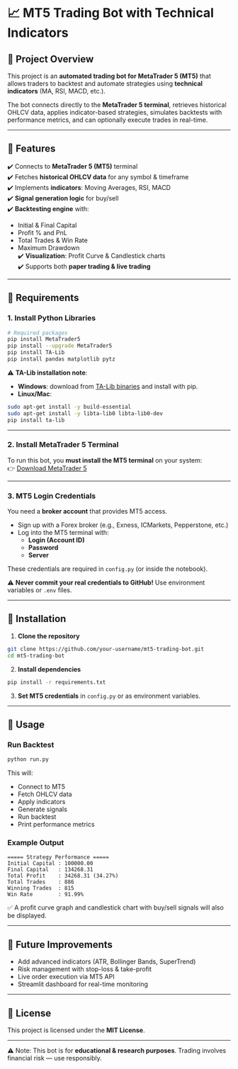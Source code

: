 # 📈 MT5 Trading Bot with Technical Indicators  

## 🔹 Project Overview  
This project is an **automated trading bot for MetaTrader 5 (MT5)** that allows traders to backtest and automate strategies using **technical indicators** (MA, RSI, MACD, etc.).  

The bot connects directly to the **MetaTrader 5 terminal**, retrieves historical OHLCV data, applies indicator-based strategies, simulates backtests with performance metrics, and can optionally execute trades in real-time.  

---

## 🔹 Features  
✔️ Connects to **MetaTrader 5 (MT5)** terminal  
✔️ Fetches **historical OHLCV data** for any symbol & timeframe  
✔️ Implements **indicators**: Moving Averages, RSI, MACD  
✔️ **Signal generation logic** for buy/sell  
✔️ **Backtesting engine** with:  
- Initial & Final Capital  
- Profit % and PnL  
- Total Trades & Win Rate  
- Maximum Drawdown  
✔️ **Visualization**: Profit Curve & Candlestick charts  
✔️ Supports both **paper trading & live trading**  

---

## 🔹 Requirements  

### 1. Install Python Libraries  
```bash
# Required packages
pip install MetaTrader5
pip install --upgrade MetaTrader5
pip install TA-Lib
pip install pandas matplotlib pytz
```

⚠️ **TA-Lib installation note**:  
- **Windows**: download from [TA-Lib binaries](https://technical-analysis-library-in-python.readthedocs.io/en/latest/) and install with pip.  
- **Linux/Mac**:  
```bash
sudo apt-get install -y build-essential
sudo apt-get install -y libta-lib0 libta-lib0-dev
pip install ta-lib
```

---

### 2. Install MetaTrader 5 Terminal  
To run this bot, you **must install the MT5 terminal** on your system:  
👉 [Download MetaTrader 5](https://www.metatrader5.com/en/download)  

---

### 3. MT5 Login Credentials  
You need a **broker account** that provides MT5 access.  
- Sign up with a Forex broker (e.g., Exness, ICMarkets, Pepperstone, etc.)  
- Log into the MT5 terminal with:  
  - **Login (Account ID)**  
  - **Password**  
  - **Server**  

These credentials are required in `config.py` (or inside the notebook).  

⚠️ **Never commit your real credentials to GitHub!** Use environment variables or `.env` files.  

---

## 🔹 Installation  

1. **Clone the repository**  
```bash
git clone https://github.com/your-username/mt5-trading-bot.git
cd mt5-trading-bot
```

2. **Install dependencies**  
```bash
pip install -r requirements.txt
```

3. **Set MT5 credentials** in `config.py` or as environment variables.  

---

## 🔹 Usage  

### Run Backtest  
```bash
python run.py
```

This will:  
- Connect to MT5  
- Fetch OHLCV data  
- Apply indicators  
- Generate signals  
- Run backtest  
- Print performance metrics  

### Example Output  
```
===== Strategy Performance =====
Initial Capital : 100000.00
Final Capital   : 134268.31
Total Profit    : 34268.31 (34.27%)
Total Trades    : 886
Winning Trades  : 815
Win Rate        : 91.99%
```

✅ A profit curve graph and candlestick chart with buy/sell signals will also be displayed.  

---

## 🔹 Future Improvements  
- Add advanced indicators (ATR, Bollinger Bands, SuperTrend)  
- Risk management with stop-loss & take-profit  
- Live order execution via MT5 API  
- Streamlit dashboard for real-time monitoring  

---

## 🔹 License  
This project is licensed under the **MIT License**.  

---

⚠️ Note: This bot is for **educational & research purposes**. Trading involves financial risk — use responsibly.  
